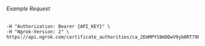 
###### Example Request
```curl \
-H "Authorization: Bearer {API_KEY}" \
-H "Ngrok-Version: 2" \
https://api.ngrok.com/certificate_authorities/ca_2EmMPYS8mDDwV9yb0RT79PnnVWc
